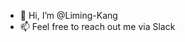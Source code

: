 - 👋 Hi, I’m @Liming-Kang
- 📫 Feel free to reach out me via Slack 

<!---
Liming-Kang/Liming-Kang is a ✨ special ✨ repository because its `README.md` (this file) appears on your GitHub profile.
You can click the Preview link to take a look at your changes.
--->
